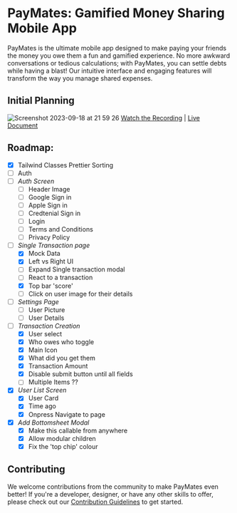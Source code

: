 # PayMates: Gamified Money Sharing Mobile App

PayMates is the ultimate mobile app designed to make paying your friends the money you owe
them a fun and gamified experience. No more awkward conversations or tedious calculations;
with PayMates, you can settle debts while having a blast! Our intuitive interface and
engaging features will transform the way you manage shared expenses.

## Initial Planning

![Screenshot 2023-09-18 at 21 59 26](https://github.com/imprisonedmind/paymates/assets/51891628/4cb5f4b9-16ff-4743-a2cc-6f9e0fd4f4b2)
[Watch the Recording](https://youtu.be/IFoZMOeLS6k) | [Live Document](https://www.tldraw.com/v/ABQGGPVRmYSMXB78twhyg?viewport=276%2C-85%2C4015%2C1819&page=page%3AFhBe4RY3-tSGP0No49Y83)

## Roadmap:

- [X] Tailwind Classes Prettier Sorting
- [ ] Auth
- [ ] *Auth Screen*
    - [ ] Header Image
    - [ ] Google Sign in
    - [ ] Apple Sign in
    - [ ] Credtenial Sign in
    - [ ] Login
    - [ ] Terms and Conditions
    - [ ] Privacy Policy
- [ ] *Single Transaction page*
    - [X] Mock Data
    - [X] Left vs Right UI
    - [ ] Expand Single transaction modal
    - [ ] React to a transaction
    - [X] Top bar 'score'
    - [ ] Click on user image for their details
- [ ] *Settings Page*
    - [ ] User Picture
    - [ ] User Details     
- [ ] *Transaction Creation*
    - [X] User select
    - [X] Who owes who toggle
    - [X] Main Icon
    - [X] What did you get them
    - [X] Transaction Amount
    - [X] Disable submit button until all fields
    - [ ] Multiple Items ??
- [X] *User List Screen*
    - [X] User Card
    - [X] Time ago
    - [X] Onpress Navigate to page
- [X] *Add Bottomsheet Modal*
    - [X] Make this callable from anywhere
    - [X] Allow modular children
    - [X] Fix the 'top chip' colour

## Contributing

We welcome contributions from the community to make PayMates even better! If you're a
developer, designer, or have any other skills to offer, please check out
our [Contribution Guidelines](CONTRIBUTING.md) to get started.

